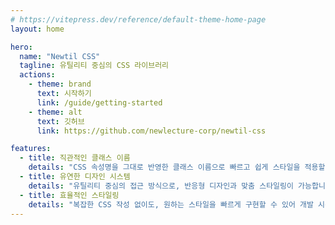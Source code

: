```yaml
---
# https://vitepress.dev/reference/default-theme-home-page
layout: home

hero:
  name: "Newtil CSS"
  tagline: 유틸리티 중심의 CSS 라이브러리
  actions:
    - theme: brand
      text: 시작하기
      link: /guide/getting-started
    - theme: alt
      text: 깃허브
      link: https://github.com/newlecture-corp/newtil-css

features:
  - title: 직관적인 클래스 이름
    details: "CSS 속성명을 그대로 반영한 클래스 이름으로 빠르고 쉽게 스타일을 적용할 수 있습니다"
  - title: 유연한 디자인 시스템
    details: "유틸리티 중심의 접근 방식으로, 반응형 디자인과 맞춤 스타일링이 가능합니다"
  - title: 효율적인 스타일링
    details: "복잡한 CSS 작성 없이도, 원하는 스타일을 빠르게 구현할 수 있어 개발 시간을 단축시킵니다."
---
```

